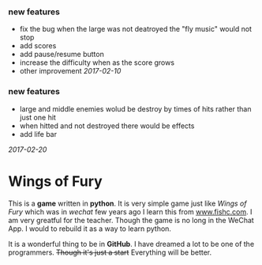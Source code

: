 ### new features
- fix the bug when the large was not deatroyed the "fly music" would not stop
- add scores
- add pause/resume button
- increase the difficulty when as the score grows
- other improvement
*2017-02-10*


### new features
- large and middle enemies wolud be destroy by times of hits rather than just one hit
- when hitted and not destroyed there would be effects
- add life bar

*2017-02-20*

# Wings of Fury

This is a **game** written in **python**. 
It is very simple game just like *Wings of Fury* which was in *wechat* few years ago
I learn this from www.fishc.com. I am very greatful for the teacher.
Though the game is no long in the WeChat App. I would to rebuild it as a way to learn python.

It is a wonderful thing to be in **GitHub**. I have dreamed a lot to be one of the programmers. ~~Though it's just a start~~ Everything will be better.
